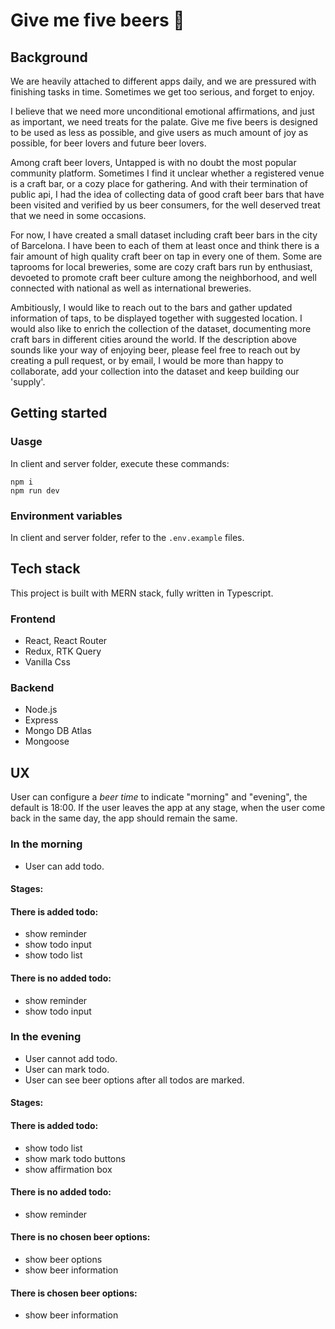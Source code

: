 # Give me five beers 🍻

## Background

We are heavily attached to different apps daily, and we are pressured with finishing tasks in time. Sometimes we get too serious, and forget to enjoy.

I believe that we need more unconditional emotional affirmations, and just as important, we need treats for the palate. Give me five beers is designed to be used as less as possible, and give users as much amount of joy as possible, for beer lovers and future beer lovers.

Among craft beer lovers, Untapped is with no doubt the most popular community platform. Sometimes I find it unclear whether a registered venue is a craft bar, or a cozy place for gathering. And with their termination of public api, I had the idea of collecting data of good craft beer bars that have been visited and verified by us beer consumers, for the well deserved treat that we need in some occasions.

For now, I have created a small dataset including craft beer bars in the city of Barcelona. I have been to each of them at least once and think there is a fair amount of high quality craft beer on tap in every one of them. Some are taprooms for local breweries, some are cozy craft bars run by enthusiast, devoeted to promote craft beer culture among the neighborhood, and well connected with national as well as international breweries.

Ambitiously, I would like to reach out to the bars and gather updated information of taps, to be displayed together with suggested location. I would also like to enrich the collection of the dataset, documenting more craft bars in different cities around the world. If the description above sounds like your way of enjoying beer, please feel free to reach out by creating a pull request, or by email, I would be more than happy to collaborate, add your collection into the dataset and keep building our 'supply'.

## Getting started

### Uasge

In client and server folder, execute these commands:

```
npm i
npm run dev
```

### Environment variables

In client and server folder, refer to the `.env.example` files.

## Tech stack

This project is built with MERN stack, fully written in Typescript.

### Frontend

- React, React Router
- Redux, RTK Query
- Vanilla Css

### Backend

- Node.js
- Express
- Mongo DB Atlas
- Mongoose

## UX

User can configure a _beer time_ to indicate "morning" and "evening", the default is 18:00.
If the user leaves the app at any stage, when the user come back in the same day, the app should remain the same.

### In the morning

- User can add todo.

#### Stages:

#### There is added todo:

- show reminder
- show todo input
- show todo list

#### There is no added todo:

- show reminder
- show todo input

### In the evening

- User cannot add todo.
- User can mark todo.
- User can see beer options after all todos are marked.

#### Stages:

#### There is added todo:

- show todo list
- show mark todo buttons
- show affirmation box

#### There is no added todo:

- show reminder

#### There is no chosen beer options:

- show beer options
- show beer information

#### There is chosen beer options:

- show beer information
